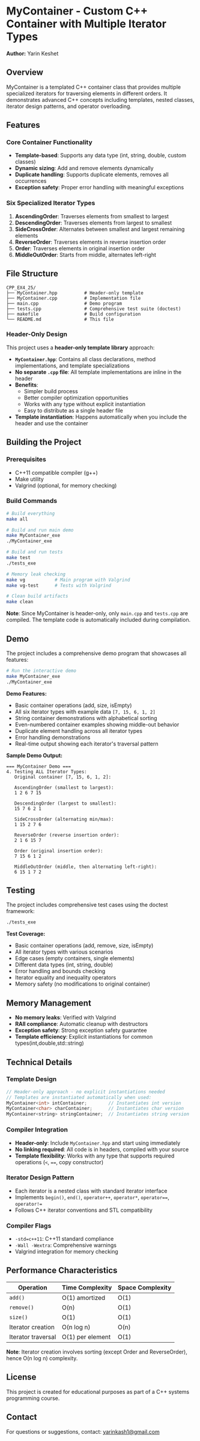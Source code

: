 # MyContainer - Custom C++ Container with Multiple Iterator Types

**Author:** Yarin Keshet

## Overview

MyContainer is a templated C++ container class that provides multiple specialized iterators for traversing elements in different orders. It demonstrates advanced C++ concepts including templates, nested classes, iterator design patterns, and operator overloading.

## Features

### Core Container Functionality
- **Template-based**: Supports any data type (int, string, double, custom classes)
- **Dynamic sizing**: Add and remove elements dynamically
- **Duplicate handling**: Supports duplicate elements, removes all occurrences
- **Exception safety**: Proper error handling with meaningful exceptions

### Six Specialized Iterator Types

1. **AscendingOrder**: Traverses elements from smallest to largest
2. **DescendingOrder**: Traverses elements from largest to smallest  
3. **SideCrossOrder**: Alternates between smallest and largest remaining elements
4. **ReverseOrder**: Traverses elements in reverse insertion order
5. **Order**: Traverses elements in original insertion order
6. **MiddleOutOrder**: Starts from middle, alternates left-right

## File Structure

```
CPP_EX4_25/
├── MyContainer.hpp          # Header-only template
├── MyContainer.cpp          # Implementation file
├── main.cpp                 # Demo program
├── tests.cpp                # Comprehensive test suite (doctest)
├── makefile                 # Build configuration
└── README.md                # This file
```

### Header-Only Design

This project uses a **header-only template library** approach:

- **`MyContainer.hpp`**: Contains all class declarations, method implementations, and template specializations
- **No separate `.cpp` file**: All template implementations are inline in the header
- **Benefits**: 
  - Simpler build process
  - Better compiler optimization opportunities
  - Works with any type without explicit instantiation
  - Easy to distribute as a single header file
- **Template instantiation**: Happens automatically when you include the header and use the container

## Building the Project

### Prerequisites
- C++11 compatible compiler (g++)
- Make utility
- Valgrind (optional, for memory checking)

### Build Commands

```bash
# Build everything
make all

# Build and run main demo
make MyContainer_exe
./MyContainer_exe

# Build and run tests
make test
./tests_exe

# Memory leak checking
make vg           # Main program with Valgrind
make vg-test      # Tests with Valgrind

# Clean build artifacts
make clean
```

**Note**: Since MyContainer is header-only, only `main.cpp` and `tests.cpp` are compiled. The template code is automatically included during compilation.

## Demo

The project includes a comprehensive demo program that showcases all features:

```bash
# Run the interactive demo
make MyContainer_exe
./MyContainer_exe
```

**Demo Features:**
- Basic container operations (add, size, isEmpty)
- All six iterator types with example data `[7, 15, 6, 1, 2]`
- String container demonstrations with alphabetical sorting
- Even-numbered container examples showing middle-out behavior
- Duplicate element handling across all iterator types
- Error handling demonstrations
- Real-time output showing each iterator's traversal pattern

**Sample Demo Output:**
```
=== MyContainer Demo ===
4. Testing ALL Iterator Types:
   Original container [7, 15, 6, 1, 2]:

   AscendingOrder (smallest to largest):
   1 2 6 7 15 

   DescendingOrder (largest to smallest):
   15 7 6 2 1 

   SideCrossOrder (alternating min/max):
   1 15 2 7 6 

   ReverseOrder (reverse insertion order):
   2 1 6 15 7 

   Order (original insertion order):
   7 15 6 1 2 

   MiddleOutOrder (middle, then alternating left-right):
   6 15 1 7 2 
```

## Testing

The project includes comprehensive test cases using the doctest framework:

```bash
./tests_exe
```

**Test Coverage:**
- Basic container operations (add, remove, size, isEmpty)
- All iterator types with various scenarios
- Edge cases (empty containers, single elements)
- Different data types (int, string, double)
- Error handling and bounds checking
- Iterator equality and inequality operators
- Memory safety (no modifications to original container)

## Memory Management

- **No memory leaks**: Verified with Valgrind
- **RAII compliance**: Automatic cleanup with destructors
- **Exception safety**: Strong exception safety guarantee
- **Template efficiency**: Explicit instantiations for common types(int,double,std::string)

## Technical Details

### Template Design
```cpp
// Header-only approach - no explicit instantiations needed
// Templates are instantiated automatically when used:
MyContainer<int> intContainer;        // Instantiates int version
MyContainer<char> charContainer;      // Instantiates char version  
MyContainer<string> stringContainer;  // Instantiates string version
```

### Compiler Integration
- **Header-only**: Include `MyContainer.hpp` and start using immediately
- **No linking required**: All code is in headers, compiled with your source
- **Template flexibility**: Works with any type that supports required operations (`<`, `==`, copy constructor)

### Iterator Design Pattern
- Each iterator is a nested class with standard iterator interface
- Implements `begin()`, `end()`, `operator++`, `operator*`, `operator==`, `operator!=`
- Follows C++ iterator conventions and STL compatibility

### Compiler Flags
- `-std=c++11`: C++11 standard compliance
- `-Wall -Wextra`: Comprehensive warnings
- Valgrind integration for memory checking

## Performance Characteristics

| Operation          | Time Complexity  | Space Complexity  |
|--------------------|------------------|-------------------|
| `add()`            | O(1) amortized   | O(1)              |
| `remove()`         | O(n)             | O(1)              |
| `size()`           | O(1)             | O(1)              |
| Iterator creation  | O(n log n)       | O(n)              |
| Iterator traversal | O(1) per element | O(1)              |

**Note**: Iterator creation involves sorting (except Order and ReverseOrder), hence O(n log n) complexity.

## License

This project is created for educational purposes as part of a C++ systems programming course.

## Contact

For questions or suggestions, contact: yarinkash1@gmail.com